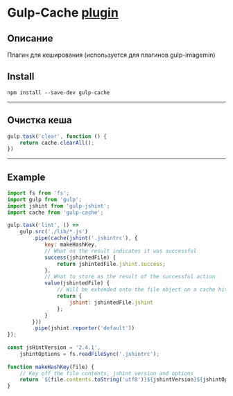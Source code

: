 # Gulp-Cache [plugin](https://www.npmjs.com/package/gulp-cache)

## Описание

Плагин для кеширования (используется для плагинов gulp-imagemin)

## Install

`npm install --save-dev gulp-cache`

---
## Очистка кеша
```js
gulp.task('clear', function () {
    return cache.clearAll();
})
```

---
## Example

```js
import fs from 'fs';
import gulp from 'gulp';
import jshint from 'gulp-jshint';
import cache from 'gulp-cache';
 
gulp.task('lint', () =>
    gulp.src('./lib/*.js')
        .pipe(cache(jshint('.jshintrc'), {
            key: makeHashKey,
            // What on the result indicates it was successful
            success(jshintedFile) {
                return jshintedFile.jshint.success;
            },
            // What to store as the result of the successful action
            value(jshintedFile) {
                // Will be extended onto the file object on a cache hit next time task is ran
                return {
                    jshint: jshintedFile.jshint
                };
            }
        }))
        .pipe(jshint.reporter('default'))
});
 
const jsHintVersion = '2.4.1',
    jshintOptions = fs.readFileSync('.jshintrc');
 
function makeHashKey(file) {
    // Key off the file contents, jshint version and options
    return `${file.contents.toString('utf8')}${jshintVersion}${jshintOptions}`;
}
```